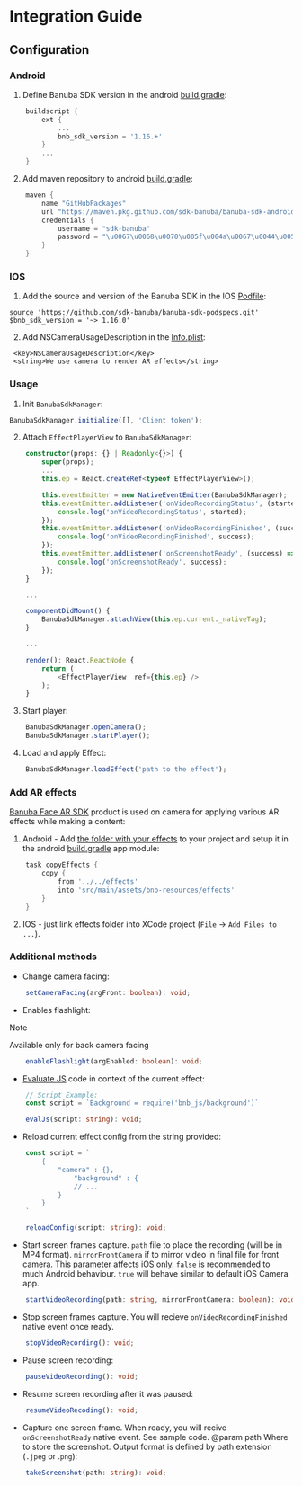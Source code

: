 # Integration Guide

## Configuration

### Android

1. Define Banuba SDK version in the android [build.gradle](./example/android/build.gradle#L9):

```groovy
    buildscript {
        ext {
            ...
            bnb_sdk_version = '1.16.+'
        }
        ...
    }
```

2. Add maven repository to android [build.gradle](./example/android/build.gradle#L14):

```groovy
    maven {
        name "GitHubPackages"
        url "https://maven.pkg.github.com/sdk-banuba/banuba-sdk-android"
        credentials {
            username = "sdk-banuba"
            password = "\u0067\u0068\u0070\u005f\u004a\u0067\u0044\u0052\u0079\u0049\u0032\u006d\u0032\u004e\u0055\u0059\u006f\u0033\u0033\u006b\u0072\u0034\u0049\u0069\u0039\u0049\u006f\u006d\u0077\u0034\u0052\u0057\u0043\u0064\u0030\u0052\u0078\u006d\u0045\u0069"
        }
    }
```

### IOS

1. Add the source and version of the Banuba SDK in the IOS [Podfile](./example/ios/Podfile#L14-15):

```
source 'https://github.com/sdk-banuba/banuba-sdk-podspecs.git'
$bnb_sdk_version = '~> 1.16.0'
```

2. Add NSCameraUsageDescription in the [Info.plist](example/ios/ReactNativeExample/Info.plist#L34):

```
 <key>NSCameraUsageDescription</key>
 <string>We use camera to render AR effects</string>
```

### Usage

1. Init `BanubaSdkManager`:

```typescript
BanubaSdkManager.initialize([], 'Client token');
```

2. Attach `EffectPlayerView` to `BanubaSdkManager`:

```typescript
    constructor(props: {} | Readonly<{}>) {
        super(props);
        ...
        this.ep = React.createRef<typeof EffectPlayerView>();

        this.eventEmitter = new NativeEventEmitter(BanubaSdkManager);
        this.eventEmitter.addListener('onVideoRecordingStatus', (started) => {
            console.log('onVideoRecordingStatus', started);
        });
        this.eventEmitter.addListener('onVideoRecordingFinished', (success) => {
            console.log('onVideoRecordingFinished', success);
        });
        this.eventEmitter.addListener('onScreenshotReady', (success) => {
            console.log('onScreenshotReady', success);
        });
    }

    ...

    componentDidMount() {
        BanubaSdkManager.attachView(this.ep.current._nativeTag);
    }

    ...

    render(): React.ReactNode {
        return (
            <EffectPlayerView  ref={this.ep} />
        );
    }
```

3. Start player:

```typescript
    BanubaSdkManager.openCamera();
    BanubaSdkManager.startPlayer();
```

4. Load and apply Effect:

```typescript
    BanubaSdkManager.loadEffect('path to the effect');
```

### Add AR effects

[Banuba Face AR SDK](https://www.banuba.com/facear-sdk/face-filters) product is used on camera for applying various AR effects while making a content:

1. Android - Add [the folder with your effects](./example/effects/) to your project and setup it in the android [build.gradle](example/android/app/build.gradle#L137) app module:

```groovy
    task copyEffects {
        copy {
            from '../../effects'
            into 'src/main/assets/bnb-resources/effects'
        }
    }
```

2. IOS - just link effects folder into XCode project (`File` -> `Add Files to ...`).

### Additional methods

* Change camera facing:

```typescript
    setCameraFacing(argFront: boolean): void;
```

* Enables flashlight:

> [!NOTE]
> Available only for back camera facing

```typescript
    enableFlashlight(argEnabled: boolean): void;
```

* [Evaluate JS](https://docs.banuba.com/far-sdk/effects/makeup_deprecated/face_beauty) code in context of the current effect:

```typescript
    // Script Example:
    const script = `Background = require('bnb_js/background')`

    evalJs(script: string): void;
```

* Reload current effect config from the string provided:

```typescript
    const script = `
        {
            "camera" : {},
                "background" : {
                // ...
            }
        }
    `

    reloadConfig(script: string): void;
```

* Start screen frames capture.
`path` file to place the recording (will be in MP4 format).
`mirrorFrontCamera` if to mirror video in final file for front camera. This parameter affects iOS only. `false` is recommended to much Android behaviour. `true` will behave similar to default iOS Camera app.

```typescript
    startVideoRecording(path: string, mirrorFrontCamera: boolean): void;
```

* Stop screen frames capture. You will recieve `onVideoRecordingFinished` native event once ready.

```typescript
    stopVideoRecording(): void;
```

* Pause screen recording:

```typescript
    pauseVideoRecording(): void;
```

* Resume screen recording after it was paused:

```typescript
    resumeVideoRecoding(): void;
```

* Capture one screen frame. When ready, you will recive `onScreenshotReady` native event. See sample code. @param path Where to store the screenshot. Output format is defined by path extension (`.jpeg` or .`png`):

```typescript
    takeScreenshot(path: string): void;
```
